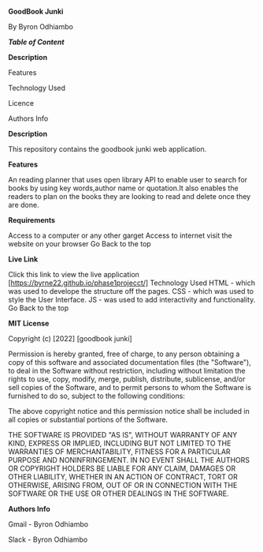 ****GoodBook Junki****

By Byron Odhiambo

***Table of Content***

**Description**

Features

Technology Used

Licence

Authors Info

**Description**

This repository contains the goodbook junki web application.

**Features**

An reading planner that uses open library API to enable user to search for books by using key words,author name or quotation.It also enables the readers to plan on the books they are looking to read and delete once they are done.

**Requirements**

Access to a computer or any other garget
Access to internet
visit the website on your browser
Go Back to the top

**Live Link**

Click this link to view the live application [https://byrne22.github.io/phase1projecct/]
Technology Used
HTML - which was used to develope the structure off the pages.
CSS - which was used to style the User Interface.
JS - was used to add interactivity and functionality.
Go Back to the top

**MIT License**

Copyright (c) [2022] [goodbook junki]

Permission is hereby granted, free of charge, to any person obtaining a copy of this software and associated documentation files (the "Software"), to deal in the Software without restriction, including without limitation the rights to use, copy, modify, merge, publish, distribute, sublicense, and/or sell copies of the Software, and to permit persons to whom the Software is furnished to do so, subject to the following conditions:

The above copyright notice and this permission notice shall be included in all copies or substantial portions of the Software.

THE SOFTWARE IS PROVIDED "AS IS", WITHOUT WARRANTY OF ANY KIND, EXPRESS OR IMPLIED, INCLUDING BUT NOT LIMITED TO THE WARRANTIES OF MERCHANTABILITY, FITNESS FOR A PARTICULAR PURPOSE AND NONINFRINGEMENT. IN NO EVENT SHALL THE AUTHORS OR COPYRIGHT HOLDERS BE LIABLE FOR ANY CLAIM, DAMAGES OR OTHER LIABILITY, WHETHER IN AN ACTION OF CONTRACT, TORT OR OTHERWISE, ARISING FROM, OUT OF OR IN CONNECTION WITH THE SOFTWARE OR THE USE OR OTHER DEALINGS IN THE SOFTWARE.

**Authors Info**

Gmail - Byron Odhiambo

Slack - Byron Odhiambo
